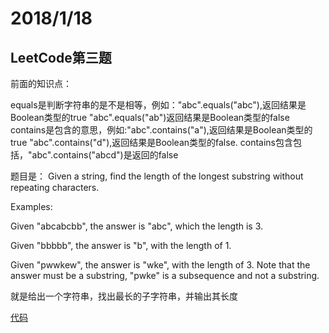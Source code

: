 # 2018/1/18

LeetCode第三题
---
前面的知识点：

equals是判断字符串的是不是相等，例如："abc".equals("abc"),返回结果是Boolean类型的true
"abc".equals("ab")返回结果是Boolean类型的false
contains是包含的意思，例如:"abc".contains("a"),返回结果是Boolean类型的true
"abc".contains("d"),返回结果是Boolean类型的false.
contains包含包括，"abc".contains("abcd")是返回的false

题目是：
Given a string, find the length of the longest substring without repeating characters.

Examples:

Given "abcabcbb", the answer is "abc", which the length is 3.

Given "bbbbb", the answer is "b", with the length of 1.

Given "pwwkew", the answer is "wke", with the length of 3. Note that the answer must be a substring, "pwke" is a subsequence and not a substring.

就是给出一个字符串，找出最长的子字符串，并输出其长度

[代码](Solution.java)
